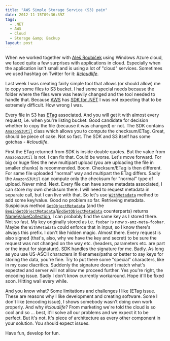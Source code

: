 ```yaml
---
title: "AWS Simple Storage Service (S3) pain"
date: 2012-11-15T09:36:39Z
tags:
  - .NET
  - AWS
  - Cloud
  - Storage &amp; Backup
layout: post
---
```

When we worked together with [Aleš Roubíček][1] using Windows Azure cloud, we faced quite a few surprises with applications in cloud. Especially when the application isn't small and is using a lot of "cloud" services. Sometimes we used hashtag on Twitter for it: [_#cloudlife_][2].

Last week I was creating fairly simple tool that allows (or should allow) me to copy some files to S3 bucket. I had some special needs because the folder where the files were was heavily changed and the tool needed to handle that. Because [AWS][3] has [SDK for .NET][4] I was not expecting that to be extremely difficult. How wrong I was.

Every file in S3 has [ETag][5] associated. And you will get it with almost every request, i.e. when you're listing bucket. Good candidate for decision whether to copy the file (because it was changed) or not. The SDK contains [`AmazonS3Util`][6] class which allows you to compute the checksum/ETag. Great, should be piece of cake. Not so fast. The SDK and S3 itself has some gotchas - _#cloudlife_.

First the ETag returned from SDK is inside double quotes. But the value from `AmazonS3Util` is not. I can fix that. Could be worse. Let's move forward. For big or huge files the new multipart upload (you are uploading the file in smaller chunks) is recommended. Boom. Checksum/ETag is then different. For same file uploaded "normal" way and multipart the ETag differs. Sadly the `AmazonS3Util` can compute only the checksum for "normal" type of upload. Never mind. Next. Every file can have some metadata associated, I can store my own checksum there. I will need to request metadata in separate call, but I can live with that. So let's use [`WithMetadata`][7] method to add some key/value. Good no problem so far. Retrieving metadata. Suspicious method [`GetObjectMetadata`][8] (and the [`BeginGetObjectMetadata`][9]/[`EndGetObjectMetadata`][10] counterparts) returns [NameValueCollection][11], I can probably find the same key as I stored there. Not so fast. My key originally stored as i.e. `foobar` is now `x-amz-meta-foobar`. Maybe the `WithMetadata` could enforce that in input, so I know there's always this prefix. I don't like hidden magic. Almost there. Every request is also signed (that's, also, why we have the key and secret) to be sure the request was not changed on the way etc. (headers, parameters etc. are part or the input for signature). SDK handles the signature for me. Badly. As long as you use US-ASCII characters in filenames/paths or better to say keys for storing the data, you're fine. Try to put there some "special" characters, like in my case diacritics. Suddenly the signature doesn't match what's expected and server will not allow me proceed further. Yes you're right, the encoding issue. Sadly I don't know currently workaround. Hope it'll be fixed soon. Hitting wall every while.

And you know what? Some limitations and challenges I like (ETag issue. These are reasons why I like development and creating software. Some I don't like (encoding issue), I shows somebody wasn't doing own work properly. And why _#cloudlife_? From marketing we're told the cloud is so cool and so ... best, it'll solve all our problems and we expect it to be perfect. But it's not. It's piece of architecture as every other component in your solution. You should expect issues.

Have fun, develop for fun.

[1]: http://rarous.net/
[2]: https://twitter.com/search?q=%23cloudlife
[3]: http://aws.amazon.com
[4]: http://aws.amazon.com/sdkfornet/
[5]: http://en.wikipedia.org/wiki/HTTP_ETag
[6]: http://docs.amazonwebservices.com/sdkfornet/latest/apidocs/html/T_Amazon_S3_Util_AmazonS3Util.htm
[7]: http://docs.amazonwebservices.com/sdkfornet/latest/apidocs/html/M_Amazon_S3_Transfer_TransferUtilityUploadRequest_WithMetadata_1.htm
[8]: http://docs.amazonwebservices.com/sdkfornet/latest/apidocs/html/M_Amazon_S3_AmazonS3Client_GetObjectMetadata.htm
[9]: http://docs.amazonwebservices.com/sdkfornet/latest/apidocs/html/M_Amazon_S3_AmazonS3Client_BeginGetObjectMetadata.htm
[10]: http://docs.amazonwebservices.com/sdkfornet/latest/apidocs/html/M_Amazon_S3_AmazonS3Client_EndGetObjectMetadata.htm
[11]: http://msdn.microsoft.com/en-us/library/system.collections.specialized.namevaluecollection.aspx